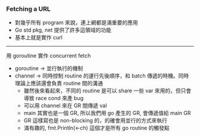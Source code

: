 ### Fetching a URL
- 對幾乎所有 program 來說，連上網都是滿重要的應用
- Go std pkg, net 提供了許多這領域的功能
- 基本上就是實作 curl

---

用 goroutine 實作 concurrent fetch

- goroutine -> 並行執行的機制
- channel -> 同時控制 routine 的運行先後順序，和 batch 傳遞的時機。同時理論上應該還會負責 routine 間的溝通
	- 雖然後來看起來，不同的 routine 是可以 share 一些 var 來用的，但只會導致 race cond 來產 bug
	- 可以用 channel 來在 GR 間傳遞 val
	- main 其實也是一個 GR, 所以我們用 go 產生的 GR, 會傳遞值給 main GR
	- GR 這樣寫也是 non-blocking 的，的確會用並行的方式來執行
	- 滿有趣的, fmt.Println(<-ch) 這個才是所有 go routine 的觸發點